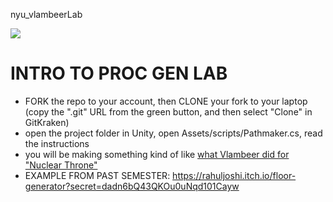 nyu_vlambeerLab

![](http://www.vlambeer.com/wp-content/uploads/2013/04/level3.gif)

# INTRO TO PROC GEN LAB
- FORK the repo to your account, then CLONE your fork to your laptop (copy the ".git" URL from the green button, and then select "Clone" in GitKraken)
- open the project folder in Unity, open Assets/scripts/Pathmaker.cs, read the instructions
- you will be making something kind of like [what Vlambeer did for "Nuclear Throne"](https://indienova.com/u/root/blogread/1766)
- EXAMPLE FROM PAST SEMESTER: https://rahuljoshi.itch.io/floor-generator?secret=dadn6bQ43QKOu0uNqd101Cayw
